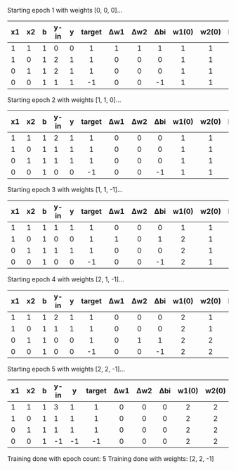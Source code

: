 Starting epoch 1 with weights [0, 0, 0]...

| x1 | x2 | b | y-in          | y  | target | Δw1 | Δw2 | Δbi | w1(0) | w2(0) | b(0) |
|----|----|---|---------------|----|:------:|:---:|:---:|:---:|:-----:|:-----:|:----:|
| 1 | 1 | 1 | 0 | 0 | 1 | 1 |1 | 1 | 1 | 1 |1 |
| 1 | 0 | 1 | 2 | 1 | 1 | 0 |0 | 0 | 1 | 1 |1 |
| 0 | 1 | 1 | 2 | 1 | 1 | 0 |0 | 0 | 1 | 1 |1 |
| 0 | 0 | 1 | 1 | 1 | -1 | 0 |0 | -1 | 1 | 1 |0 |

Starting epoch 2 with weights [1, 1, 0]...

| x1 | x2 | b | y-in          | y  | target | Δw1 | Δw2 | Δbi | w1(0) | w2(0) | b(0) |
|----|----|---|---------------|----|:------:|:---:|:---:|:---:|:-----:|:-----:|:----:|
| 1 | 1 | 1 | 2 | 1 | 1 | 0 |0 | 0 | 1 | 1 |0 |
| 1 | 0 | 1 | 1 | 1 | 1 | 0 |0 | 0 | 1 | 1 |0 |
| 0 | 1 | 1 | 1 | 1 | 1 | 0 |0 | 0 | 1 | 1 |0 |
| 0 | 0 | 1 | 0 | 0 | -1 | 0 |0 | -1 | 1 | 1 |-1 |

Starting epoch 3 with weights [1, 1, -1]...

| x1 | x2 | b | y-in          | y  | target | Δw1 | Δw2 | Δbi | w1(0) | w2(0) | b(0) |
|----|----|---|---------------|----|:------:|:---:|:---:|:---:|:-----:|:-----:|:----:|
| 1 | 1 | 1 | 1 | 1 | 1 | 0 |0 | 0 | 1 | 1 |-1 |
| 1 | 0 | 1 | 0 | 0 | 1 | 1 |0 | 1 | 2 | 1 |0 |
| 0 | 1 | 1 | 1 | 1 | 1 | 0 |0 | 0 | 2 | 1 |0 |
| 0 | 0 | 1 | 0 | 0 | -1 | 0 |0 | -1 | 2 | 1 |-1 |

Starting epoch 4 with weights [2, 1, -1]...

| x1 | x2 | b | y-in          | y  | target | Δw1 | Δw2 | Δbi | w1(0) | w2(0) | b(0) |
|----|----|---|---------------|----|:------:|:---:|:---:|:---:|:-----:|:-----:|:----:|
| 1 | 1 | 1 | 2 | 1 | 1 | 0 |0 | 0 | 2 | 1 |-1 |
| 1 | 0 | 1 | 1 | 1 | 1 | 0 |0 | 0 | 2 | 1 |-1 |
| 0 | 1 | 1 | 0 | 0 | 1 | 0 |1 | 1 | 2 | 2 |0 |
| 0 | 0 | 1 | 0 | 0 | -1 | 0 |0 | -1 | 2 | 2 |-1 |

Starting epoch 5 with weights [2, 2, -1]...

| x1 | x2 | b | y-in          | y  | target | Δw1 | Δw2 | Δbi | w1(0) | w2(0) | b(0) |
|----|----|---|---------------|----|:------:|:---:|:---:|:---:|:-----:|:-----:|:----:|
| 1 | 1 | 1 | 3 | 1 | 1 | 0 |0 | 0 | 2 | 2 |-1 |
| 1 | 0 | 1 | 1 | 1 | 1 | 0 |0 | 0 | 2 | 2 |-1 |
| 0 | 1 | 1 | 1 | 1 | 1 | 0 |0 | 0 | 2 | 2 |-1 |
| 0 | 0 | 1 | -1 | -1 | -1 | 0 |0 | 0 | 2 | 2 |-1 |

Training done with epoch count: 5
Training done with weights: [2, 2, -1]

